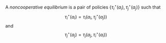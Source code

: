 A *noncooperative equilibrium* is a pair of policies $\left\{ \tau_i^\star(a_i), \tau_j^\star(a_j) \right\}$ such that 
$$
\tau_i^\star(a_i) = \tau_i(a_i, \tau_j^\star(a_j))
$$
and
$$
\tau_j^\star(a_j) = \tau_j(a_j, \tau_i^\star(a_i))
$$